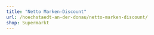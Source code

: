 ```yaml
---
title: "Netto Marken-Discount"
url: /hoechstaedt-an-der-donau/netto-marken-discount/
shop: Supermarkt
---
```

